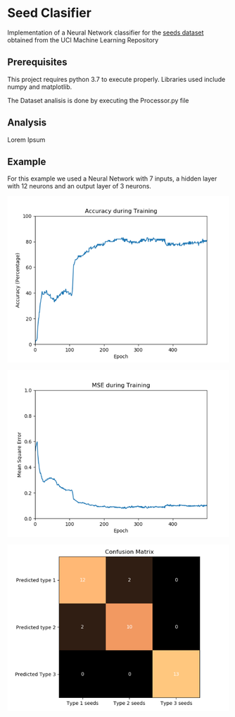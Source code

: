 # Seed Clasifier

Implementation of a Neural Network classifier for the [seeds dataset](https://archive.ics.uci.edu/ml/datasets/seeds) obtained from the UCI Machine Learning Repository

## Prerequisites
This project requires python 3.7 to execute properly. Libraries used include numpy and matplotlib.

The Dataset analisis is done by executing the  Processor.py file

## Analysis
Lorem Ipsum

## Example
For this example we used a Neural Network with 7 inputs, a hidden layer with 12 neurons and an output layer of 3 neurons.

![""](https://raw.githubusercontent.com/Julioalbornozv/cc5114/master/Tarea%201/Images/tr_acc.png?raw=true)

![""](https://raw.githubusercontent.com/Julioalbornozv/cc5114/master/Tarea%201/Images/tr_mse.png?raw=true)

![""](https://raw.githubusercontent.com/Julioalbornozv/cc5114/master/Tarea%201/Images/confusion.png?raw=true)
